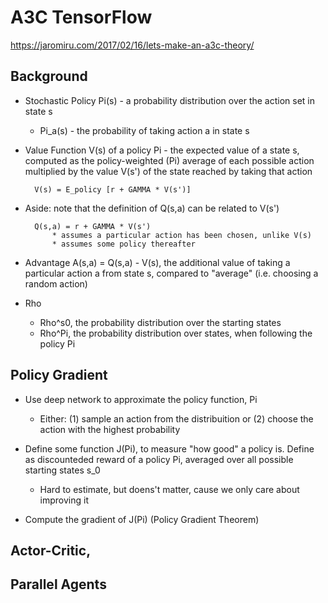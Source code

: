 # A3C TensorFlow

https://jaromiru.com/2017/02/16/lets-make-an-a3c-theory/

## Background

* Stochastic Policy Pi(s) - a probability distribution over the action
  set in state s
    * Pi_a(s) - the probability of taking action a in state s
* Value Function V(s) of a policy Pi - the expected value of a state
  s, computed as the policy-weighted (Pi) average of each possible action
  multiplied by the value V(s') of the state reached by taking that action

        V(s) = E_policy [r + GAMMA * V(s')]

* Aside: note that the definition of Q(s,a) can be related to V(s')

        Q(s,a) = r + GAMMA * V(s')
            * assumes a particular action has been chosen, unlike V(s)
            * assumes some policy thereafter

* Advantage A(s,a) = Q(s,a) - V(s), the additional value of taking a
  particular action a from state s, compared to "average" (i.e. choosing
  a random action)

* Rho
    * Rho^s0, the probability distribution over the starting states
    * Rho^Pi, the probability distribution over states, when following
      the policy Pi

## Policy Gradient

* Use deep network to approximate the policy function, Pi
    * Either: (1) sample an action from the distribuition or (2) choose the
      action with the highest probability

* Define some function J(Pi), to measure "how good" a policy is. Define as
  discounteded reward of a policy Pi, averaged over all possible starting
  states s_0
    * Hard to estimate, but doens't matter, cause we only care about
      improving it
* Compute the gradient of J(Pi) (Policy Gradient Theorem)

        

## Actor-Critic,

## Parallel Agents



